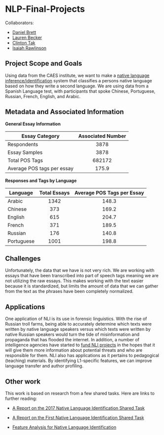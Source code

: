 # NLP-Final-Projects
Collaborators: 

* [Daniel Brett](https://github.com/dbrett90)
* [Lauren Becker](https://github.com/lnbecker)
* [Clinton Tak](https://github.com/clintontak)
* [Isaiah Rawlinson](https://github.com/irawlinson)

## Project Scope and Goals

Using data from the CAES institute, we want to make a [native language inference/identification](https://en.wikipedia.org/wiki/Native-language_identification) system that classifies a persons native language based on how they write a second language. We are using data from a Spanish Language test, with participants that spoke Chinese, Portuguese, Russian, French, English, and Arabic. 

## Metadata and Associated Information

**General Essay Information**


| Essay Category      | Associated Number       | 
| ------------- |:-------------:| 
| Respondents   | 3878 | 
| Essay Samples | 3878   |  
| Total POS Tags | 682172     | 
|Average POS tags per essay | 175.9| 

**Responses and Tags by Language**


| Language | Total Essays  | Average POS Tags per Essay|
| ------------- |:-------------:| :-----:|
| Arabic  | 1342| 148.3 |
 | Chinese | 373     |   169.2 |
| English | 615 |   204.7|
| French  | 371 | 189.5 |
| Russian | 176 | 140.8|
| Portuguese| 1001 | 198.8|



## Challenges 

Unfortunately, the data that we have is not very rich. We are working with essays that have been transcribed into part of speech tags meaning we are not utilizing the raw essays. This makes working with the text easier because it is standardized, but limits the amount of data that we can gather from the text as the phrases have been completely normalized. 

## Applications 

One application of NLI is its use in forensic linguistics. With the rise of Russian troll farms, being able to accurately determine which texts were written by native language speakers versus which texts were written by native Russian speakers would turn the tide of misinformation and propaganda that has flooded the internet. In addition, a number of intelligence agencies have started to [fund NLI projects](https://research.aston.ac.uk/portal/en/theses/linguistic-identifiers-of-l1-persian-speakers-writing-in-english(4e21bce7-f3af-47ec-8101-971a9f20b436).html) in the hopes that it will give them more information about potential threats and who are responsible for them. NLI also has applications as it pertains to pedagogical (teaching) materials. By identifying L1-specific features, we can improve language transfer and author profiling.

## Other work

This work is based on research from a few shared tasks. Here are links to further reading:

* [A Report on the 2017 Native Language Identification Shared Task](https://www.aclweb.org/anthology/W/W17/W17-5007.pdf)

* [A Report on the First Native Language Identification Shared Task](http://www.aclweb.org/anthology/W13-1706)

* [Feature Analysis for Native Language Identification](http://nlp.unibuc.ro/papers/nisioi15a.pdf) 

  ​

